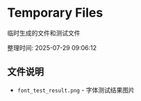 # Temporary Files

临时生成的文件和测试文件

整理时间: 2025-07-29 09:06:12

## 文件说明

- `font_test_result.png` - 字体测试结果图片
